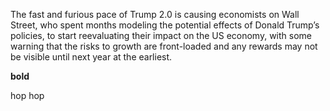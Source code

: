 ---
---
The fast and furious pace of Trump 2.0 is causing economists on Wall Street, who spent months modeling the potential effects of Donald Trump’s policies, to start reevaluating their impact on the US economy, with some warning that the risks to growth are front-loaded and any rewards may not be visible until next year at the earliest.

**bold**

hop hop